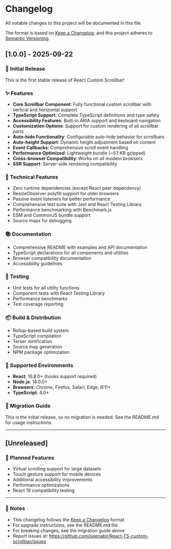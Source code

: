 # Changelog

All notable changes to this project will be documented in this file.

The format is based on [Keep a Changelog](https://keepachangelog.com/en/1.0.0/),
and this project adheres to [Semantic Versioning](https://semver.org/spec/v2.0.0.html).

## [1.0.0] - 2025-09-22

### 🎉 Initial Release

This is the first stable release of React Custom Scrollbar!

### ✨ Features

- **Core Scrollbar Component**: Fully functional custom scrollbar with vertical and horizontal support
- **TypeScript Support**: Complete TypeScript definitions and type safety
- **Accessibility Features**: Built-in ARIA support and keyboard navigation
- **Customization Options**: Support for custom rendering of all scrollbar parts
- **Auto-hide Functionality**: Configurable auto-hide behavior for scrollbars
- **Auto-height Support**: Dynamic height adjustment based on content
- **Event Callbacks**: Comprehensive scroll event handling
- **Performance Optimized**: Lightweight bundle (~5.1 KB gzipped)
- **Cross-browser Compatibility**: Works on all modern browsers
- **SSR Support**: Server-side rendering compatibility

### 🔧 Technical Features

- Zero runtime dependencies (except React peer dependency)
- ResizeObserver polyfill support for older browsers
- Passive event listeners for better performance
- Comprehensive test suite with Jest and React Testing Library
- Performance benchmarking with Benchmark.js
- ESM and CommonJS bundle support
- Source maps for debugging

### 📚 Documentation

- Comprehensive README with examples and API documentation
- TypeScript declarations for all components and utilities
- Browser compatibility documentation
- Accessibility guidelines

### 🧪 Testing

- Unit tests for all utility functions
- Component tests with React Testing Library
- Performance benchmarks
- Test coverage reporting

### 📦 Build & Distribution

- Rollup-based build system
- TypeScript compilation
- Terser minification
- Source map generation
- NPM package optimization

### 🎯 Supported Environments

- **React**: 16.8.0+ (hooks support required)
- **Node.js**: 14.0.0+
- **Browsers**: Chrome, Firefox, Safari, Edge, IE11+
- **TypeScript**: 4.0+

### 🔄 Migration Guide

This is the initial release, so no migration is needed. See the README.md for usage instructions.

---

## [Unreleased]

### 🔮 Planned Features

- Virtual scrolling support for large datasets
- Touch gesture support for mobile devices
- Additional accessibility improvements
- Performance optimizations
- React 19 compatibility testing

---

### 📝 Notes

- This changelog follows the [Keep a Changelog](https://keepachangelog.com/) format
- For upgrade instructions, see the README.md file
- For breaking changes, see the migration guide above
- Report issues at: https://github.com/openabir/React-TS-custom-scrollbar/issues
